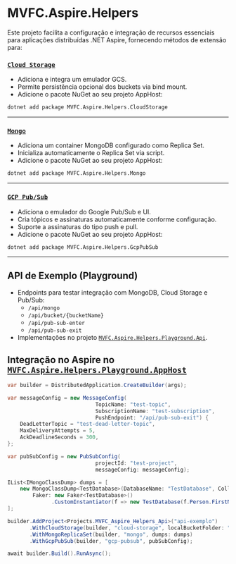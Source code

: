 # MVFC.Aspire.Helpers

Este projeto facilita a configuração e integração de recursos essenciais para aplicações distribuídas .NET Aspire, fornecendo métodos de extensão para:

### [`Cloud Storage`](./src/MVFC.Aspire.Helpers.CloudStorage/README.md)

- Adiciona e integra um emulador GCS.
- Permite persistência opcional dos buckets via bind mount.
- Adicione o pacote NuGet ao seu projeto AppHost:

```sh
dotnet add package MVFC.Aspire.Helpers.CloudStorage
```

---

### [`Mongo`](./src/MVFC.Aspire.Helpers.Mongo/README.md)

- Adiciona um container MongoDB configurado como Replica Set.
- Inicializa automaticamente o Replica Set via script.
- Adicione o pacote NuGet ao seu projeto AppHost:

```sh
dotnet add package MVFC.Aspire.Helpers.Mongo
```

---

### [`GCP Pub/Sub`](./src/MVFC.Aspire.Helpers.GcpPubSub/README.md)

- Adiciona o emulador do Google Pub/Sub e UI.
- Cria tópicos e assinaturas automaticamente conforme configuração.
- Suporte a assinaturas do tipo push e pull.
- Adicione o pacote NuGet ao seu projeto AppHost:

```sh
dotnet add package MVFC.Aspire.Helpers.GcpPubSub
```

---

## API de Exemplo (Playground)

- Endpoints para testar integração com MongoDB, Cloud Storage e Pub/Sub:
  - `/api/mongo`
  - `/api/bucket/{bucketName}`
  - `/api/pub-sub-enter`
  - `/api/pub-sub-exit`
- Implementações no projeto [`MVFC.Aspire.Helpers.Playground.Api`](./playground/MVFC.Aspire.Helpers.Playground.Api/).

## Integração no Aspire no [`MVFC.Aspire.Helpers.Playground.AppHost`](./playground/MVFC.Aspire.Helpers.Playground.AppHost/AppHost.cs)

```csharp
var builder = DistributedApplication.CreateBuilder(args);

var messageConfig = new MessageConfig(
                            TopicName: "test-topic",
                            SubscriptionName: "test-subscription",
                            PushEndpoint: "/api/pub-sub-exit") {
    DeadLetterTopic = "test-dead-letter-topic",
    MaxDeliveryAttempts = 5,
    AckDeadlineSeconds = 300,
};

var pubSubConfig = new PubSubConfig(
                            projectId: "test-project",
                            messageConfig: messageConfig);

IList<IMongoClassDump> dumps = [
    new MongoClassDump<TestDatabase>(DatabaseName: "TestDatabase", CollectionName: "TestCollection", Quantity: 100,
        Faker: new Faker<TestDatabase>()
              .CustomInstantiator(f => new TestDatabase(f.Person.FirstName, f.Person.Cpf())))
];

builder.AddProject<Projects.MVFC_Aspire_Helpers_Api>("api-exemplo")
       .WithCloudStorage(builder, "cloud-storage", localBucketFolder: "./bucket-data")
       .WithMongoReplicaSet(builder, "mongo", dumps: dumps)
       .WithGcpPubSub(builder, "gcp-pubsub", pubSubConfig);

await builder.Build().RunAsync();
```